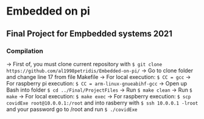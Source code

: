 # Embedded on pi

## Final Project for Empbedded systems 2021
### Compilation
-> First of, you must clone current repository with ``` $ git clone https://github.com/al1998petridis/Embedded-on-pi/ ``` 
-> Go to clone folder and change line 17 from file Makefile
    -> For local execution: ``` $ CC = gcc ```
    -> For raspberry pi execution: ``` $ CC = arm-linux-gnueabihf-gcc ```
-> Open up Bash into folder ``` $ cd ../Final/ProjectFiles ```
-> Run ``` $ make clean ```
-> Run ``` $ make ```
    -> For local execution: ``` $ make exec ```
    -> For raspberry execution: ``` $ scp covidExe root@10.0.0.1:/root ```
    and into rasberry with ``` $ ssh 10.0.0.1 -lroot ``` and your password go to /root and run ``` $ ./covidExe ```
    
